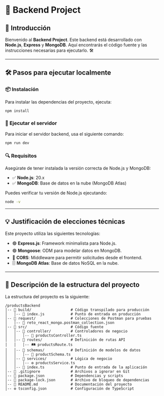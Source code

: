# 🚀 Backend Project

## 🌟 Introducción

Bienvenido al **Backend Project**. Este backend está desarrollado con **Node.js**, **Express** y **MongoDB**. Aquí encontrarás el código fuente y las instrucciones necesarias para ejecutarlo. 🛠️

---

## 🛠️ Pasos para ejecutar localmente

### 📦 Instalación

Para instalar las dependencias del proyecto, ejecuta:

```sh
npm install
```

### 🚀 Ejecutar el servidor

Para iniciar el servidor backend, usa el siguiente comando:

```sh
npm run dev
```

### 🔍 Requisitos

Asegúrate de tener instalada la versión correcta de Node.js y MongoDB:

- ✅ **Node.js**: 20.x
- ✅ **MongoDB**: Base de datos en la nube (MongoDB Atlas)

Puedes verificar tu versión de Node.js ejecutando:

```sh
node -v
```

---

## 💡 Justificación de elecciones técnicas

Este proyecto utiliza las siguientes tecnologías:

- 🟢 **Express.js**: Framework minimalista para Node.js.
- 🟢 **Mongoose**: ODM para modelar datos en MongoDB.
- 🔄 **CORS**: Middleware para permitir solicitudes desde el frontend.
- 🗄️ **MongoDB Atlas**: Base de datos NoSQL en la nube.

---

## 📂 Descripción de la estructura del proyecto

La estructura del proyecto es la siguiente:

```plaintext
/productsBackend
│-- 📂 build/                  # Código transpilado para producción
│   │-- 🚀 index.js            # Punto de entrada en producción
│-- 📂 request/                # Colecciones de Postman para pruebas
│   │-- 📄 reto_react_mongo.postman_collection.json
│-- 📂 src/                    # Código fuente
│   │-- 📂 controller/         # Controladores de negocio
│   │   │-- 📜 productsController.ts
│   │-- 📂 routes/             # Definición de rutas API
│   │   │-- 🛤️ productsRoute.ts
│   │-- 📂 schemas/            # Definición de modelos de datos
│   │   │-- 📄 productSchema.ts
│   │-- 📂 services/           # Lógica de negocio
│   │   │-- ⚙️ productsService.ts
│   │-- 🚀 index.ts            # Punto de entrada de la aplicación
│-- 🚫 .gitignore              # Archivos a ignorar en Git
│-- 📜 package.json            # Dependencias y scripts
│-- 📜 package-lock.json       # Archivo de bloqueo de dependencias
│-- 📖 README.md               # Documentación del proyecto
│-- ⚙️ tsconfig.json           # Configuración de TypeScript
```